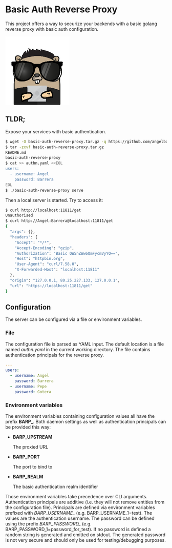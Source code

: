 # Basic Auth Reverse Proxy

This project offers a way to securize your backends with a basic golang reverse proxy with basic auth configuration.

![Logo](assets/logo-small.png)

## TLDR;

Expose your services with basic authentication.

```bash
$ wget -O basic-auth-reverse-proxy.tar.gz -q https://github.com/angelbarrera92/basic-auth-reverse-proxy/releases/download/v0.1.2/basic-auth-reverse-proxy_0.1.2_linux_amd64.tar.gz
$ tar -zxvf basic-auth-reverse-proxy.tar.gz
README.md
basic-auth-reverse-proxy
$ cat >> authn.yaml <<EOL
users:
  - username: Angel
    password: Barrera
EOL
$ ./basic-auth-reverse-proxy serve
```

Then a local server is started. Try to access it:

```bash
$ curl http://localhost:11811/get
Unauthorised
$ curl http://Angel:Barrera@localhost:11811/get
{
  "args": {},
  "headers": {
    "Accept": "*/*",
    "Accept-Encoding": "gzip",
    "Authorization": "Basic QW5nZWw6QmFycmVyYQ==",
    "Host": "httpbin.org",
    "User-Agent": "curl/7.58.0",
    "X-Forwarded-Host": "localhost:11811"
  },
  "origin": "127.0.0.1, 80.25.227.133, 127.0.0.1",
  "url": "https://localhost:11811/get"
}
```

## Configuration

The server can be configured via a file or environment variables.

### File

The configuration file is parsed as YAML input. The default location is a file
named *authn.yaml* in the current working directory.
The file contains authentication principals for the reverse proxy.

```yaml
---
users:
  - username: Angel
    password: Barrera
  - username: Pepe
    password: Gotera
```

### Environment variables

The environment variables containing configuration values all have the prefix
**BARP_**. Both daemon settings as well as authentication principals can be
provided this way:

* **BARP_UPSTREAM**

  The proxied URL

* **BARP_PORT**

  The port to bind to

* **BARP_REALM**

  The basic authentication realm identifier

Those environment variables take precedence over CLI arguments. Authentication
principals are additive (i.e. they will not remove entities from
the configuration file).
Principals are defined via environment variables prefixed with *BARP_USERNAME_*
(e.g. BARP_USERNAME_1=test). The values are the authentication username. The
password can be defined using the prefix *BARP_PASSWORD_*
(e.g. BARP_PASSWORD_1=password_for_test). If no password is defined a random
string is generated and emitted on stdout. The generated password is not very
secure and should only be used for testing/debugging purposes.
